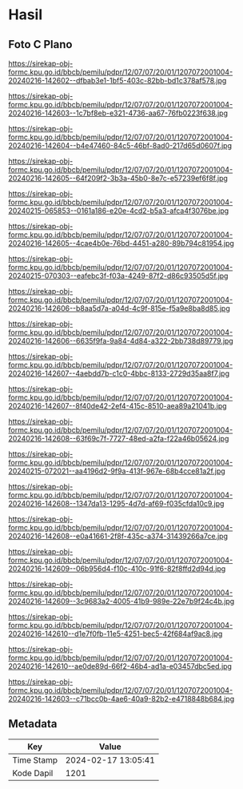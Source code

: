 # Hasil

## Foto C Plano

https://sirekap-obj-formc.kpu.go.id/bbcb/pemilu/pdpr/12/07/07/20/01/1207072001004-20240216-142602--dfbab3e1-1bf5-403c-82bb-bd1c378af578.jpg

https://sirekap-obj-formc.kpu.go.id/bbcb/pemilu/pdpr/12/07/07/20/01/1207072001004-20240216-142603--1c7bf8eb-e321-4736-aa67-76fb0223f638.jpg

https://sirekap-obj-formc.kpu.go.id/bbcb/pemilu/pdpr/12/07/07/20/01/1207072001004-20240216-142604--b4e47460-84c5-46bf-8ad0-217d65d0607f.jpg

https://sirekap-obj-formc.kpu.go.id/bbcb/pemilu/pdpr/12/07/07/20/01/1207072001004-20240216-142605--64f209f2-3b3a-45b0-8e7c-e57239ef6f8f.jpg

https://sirekap-obj-formc.kpu.go.id/bbcb/pemilu/pdpr/12/07/07/20/01/1207072001004-20240215-065853--0161a186-e20e-4cd2-b5a3-afca4f3076be.jpg

https://sirekap-obj-formc.kpu.go.id/bbcb/pemilu/pdpr/12/07/07/20/01/1207072001004-20240216-142605--4cae4b0e-76bd-4451-a280-89b794c81954.jpg

https://sirekap-obj-formc.kpu.go.id/bbcb/pemilu/pdpr/12/07/07/20/01/1207072001004-20240215-070303--eafebc3f-f03a-4249-87f2-d86c93505d5f.jpg

https://sirekap-obj-formc.kpu.go.id/bbcb/pemilu/pdpr/12/07/07/20/01/1207072001004-20240216-142606--b8aa5d7a-a04d-4c9f-815e-f5a9e8ba8d85.jpg

https://sirekap-obj-formc.kpu.go.id/bbcb/pemilu/pdpr/12/07/07/20/01/1207072001004-20240216-142606--6635f9fa-9a84-4d84-a322-2bb738d89779.jpg

https://sirekap-obj-formc.kpu.go.id/bbcb/pemilu/pdpr/12/07/07/20/01/1207072001004-20240216-142607--4aebdd7b-c1c0-4bbc-8133-2729d35aa8f7.jpg

https://sirekap-obj-formc.kpu.go.id/bbcb/pemilu/pdpr/12/07/07/20/01/1207072001004-20240216-142607--8f40de42-2ef4-415c-8510-aea89a21041b.jpg

https://sirekap-obj-formc.kpu.go.id/bbcb/pemilu/pdpr/12/07/07/20/01/1207072001004-20240216-142608--63f69c7f-7727-48ed-a2fa-f22a46b05624.jpg

https://sirekap-obj-formc.kpu.go.id/bbcb/pemilu/pdpr/12/07/07/20/01/1207072001004-20240215-072021--aa4196d2-9f9a-413f-967e-68b4cce81a2f.jpg

https://sirekap-obj-formc.kpu.go.id/bbcb/pemilu/pdpr/12/07/07/20/01/1207072001004-20240216-142608--1347da13-1295-4d7d-af69-f035cfda10c9.jpg

https://sirekap-obj-formc.kpu.go.id/bbcb/pemilu/pdpr/12/07/07/20/01/1207072001004-20240216-142608--e0a41661-2f8f-435c-a374-31439266a7ce.jpg

https://sirekap-obj-formc.kpu.go.id/bbcb/pemilu/pdpr/12/07/07/20/01/1207072001004-20240216-142609--06b956d4-f10c-410c-91f6-82f8ffd2d94d.jpg

https://sirekap-obj-formc.kpu.go.id/bbcb/pemilu/pdpr/12/07/07/20/01/1207072001004-20240216-142609--3c9683a2-4005-41b9-989e-22e7b9f24c4b.jpg

https://sirekap-obj-formc.kpu.go.id/bbcb/pemilu/pdpr/12/07/07/20/01/1207072001004-20240216-142610--d1e7f0fb-11e5-4251-bec5-42f684af9ac8.jpg

https://sirekap-obj-formc.kpu.go.id/bbcb/pemilu/pdpr/12/07/07/20/01/1207072001004-20240216-142610--ae0de89d-66f2-46b4-ad1a-e03457dbc5ed.jpg

https://sirekap-obj-formc.kpu.go.id/bbcb/pemilu/pdpr/12/07/07/20/01/1207072001004-20240216-142603--c71bcc0b-4ae6-40a9-82b2-e4718848b684.jpg


## Metadata

| Key        | Value               |
| ---------- | ------------------- |
| Time Stamp | 2024-02-17 13:05:41 |
| Kode Dapil | 1201                |



